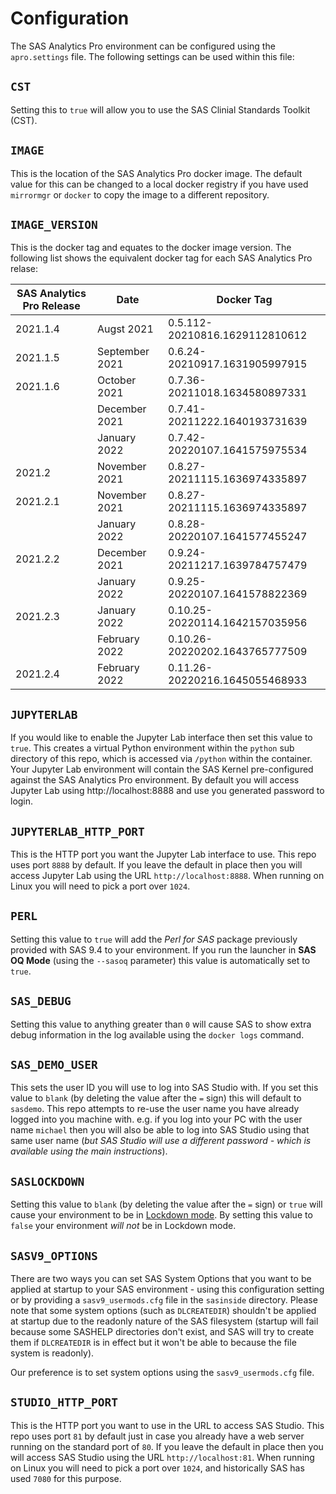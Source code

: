 # Configuration

The SAS Analytics Pro environment can be configured using the `apro.settings` file.  The following settings can be used within this file:

## `CST`
Setting this to `true` will allow you to use the SAS Clinial Standards Toolkit (CST).

## `IMAGE`
This is the location of the SAS Analytics Pro docker image. The default value for this can be changed to a local docker registry if you have used `mirrormgr` or `docker` to copy the image to a different repository.

## `IMAGE_VERSION`
This is the docker tag and equates to the docker image version. The following list shows the equivalent docker tag for each SAS Analytics Pro relase:

| SAS Analytics Pro Release | Date | Docker Tag |
| --- | --- | --- |
| 2021.1.4 | Augst 2021 | 0.5.112-20210816.1629112810612 |
| 2021.1.5 | September 2021 | 0.6.24-20210917.1631905997915 |
| 2021.1.6 | October 2021 | 0.7.36-20211018.1634580897331 |
|          | December 2021 | 0.7.41-20211222.1640193731639 |
|          | January 2022 | 0.7.42-20220107.1641575975534 |
| 2021.2   | November 2021 | 0.8.27-20211115.1636974335897 |
| 2021.2.1 | November 2021 | 0.8.27-20211115.1636974335897 |
|          | January 2022 | 0.8.28-20220107.1641577455247 |
| 2021.2.2 | December 2021 | 0.9.24-20211217.1639784757479 |
|          | January 2022 | 0.9.25-20220107.1641578822369 |
| 2021.2.3 | January 2022 | 0.10.25-20220114.1642157035956 |
|          | February 2022 | 0.10.26-20220202.1643765777509 |
| 2021.2.4 | February 2022 | 0.11.26-20220216.1645055468933 |

## `JUPYTERLAB`
If you would like to enable the Jupyter Lab interface then set this value to `true`.  This creates a virtual Python environment within the `python` sub directory of this repo, which is accessed via `/python` within the container.  Your Jupyter Lab environment will contain the SAS Kernel pre-configured against the SAS Analytics Pro environment. By default you will access Jupyter Lab using http://localhost:8888 and use you generated password to login.

## `JUPYTERLAB_HTTP_PORT`
This is the HTTP port you want the Jupyter Lab interface to use. This repo uses port `8888` by default.  If you leave the default in place then you will access Jupyter Lab using the URL `http://localhost:8888`.  When running on Linux you will need to pick a port over `1024`.

## `PERL`
Setting this value to `true` will add the _Perl for SAS_ package previously provided with SAS 9.4 to your environment.  If you run the launcher in **SAS OQ Mode** (using the `--sasoq` parameter) this value is automatically set to `true`.
## `SAS_DEBUG`
Setting this value to anything greater than `0` will cause SAS to show extra debug information in the log available using the `docker logs` command.

## `SAS_DEMO_USER`
This sets the user ID you will use to log into SAS Studio with.  If you set this value to `blank` (by deleting the value after the `=` sign) this will default to `sasdemo`.  This repo attempts to re-use the user name you have already logged into you machine with. e.g. if you log into your PC with the user name `michael` then you will also be able to log into SAS Studio using that same user name (_but SAS Studio will use a different password - which is available using the main instructions_).

## `SASLOCKDOWN`
Setting this value to `blank` (by deleting the value after the `=` sign) or `true` will cause your environment to be in [Lockdown mode](https://documentation.sas.com/doc/en/sasadmincdc/v_017/calsrvpgm/p04d9diqt9cjqnn1auxc3yl1ifef.htm?homeOnFail).  By setting this value to `false` your environment _will not_ be in Lockdown mode.

## `SASV9_OPTIONS`
There are two ways you can set SAS System Options that you want to be applied at startup to your SAS environment - using this configuration setting or by providing a `sasv9_usermods.cfg` file in the `sasinside` directory.  Please note that some system options (such as `DLCREATEDIR`) shouldn't be applied at startup due to the readonly nature of the SAS filesystem (startup will fail because some SASHELP directories don't exist, and SAS will try to create them if `DLCREATEDIR` is in effect but it won't be able to because the file system is readonly).

Our preference is to set system options using the `sasv9_usermods.cfg` file.

## `STUDIO_HTTP_PORT`
This is the HTTP port you want to use in the URL to access SAS Studio.  This repo uses port `81` by default just in case you already have a web server running on the standard port of `80`.  If you leave the default in place then you will access SAS Studio using the URL `http://localhost:81`.  When running on Linux you will need to pick a port over `1024`, and historically SAS has used `7080` for this purpose.
